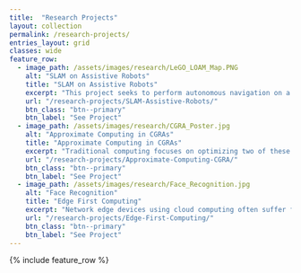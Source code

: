 ```yaml
---
title:  "Research Projects"
layout: collection
permalink: /research-projects/
entries_layout: grid
classes: wide
feature_row:
  - image_path: /assets/images/research/LeGO_LOAM_Map.PNG
    alt: "SLAM on Assistive Robots"
    title: "SLAM on Assistive Robots"
    excerpt: "This project seeks to perform autonomous navigation on a wheelchair using a 3D LiDAR and a point cloud based SLAM algorithm."
    url: "/research-projects/SLAM-Assistive-Robots/"
    btn_class: "btn--primary"
    btn_label: "See Project"
  - image_path: /assets/images/research/CGRA_Poster.jpg
    alt: "Approximate Computing in CGRAs"
    title: "Approximate Computing in CGRAs"
    excerpt: "Traditional computing focuses on optimizing two of these three: Speed, Power, and Generality. To accomplish all three simultaneously, we propose reducing the accuracy of computations through approxmiate computing."
    url: "/research-projects/Approximate-Computing-CGRA/"
    btn_class: "btn--primary"
    btn_label: "See Project"
  - image_path: /assets/images/research/Face_Recognition.jpg
    alt: "Face Recognition"
    title: "Edge First Computing"
    excerpt: "Network edge devices using cloud computing often suffer from high latency, which can degrade latency sensitive applications. By managing computational resources at the network edge, we can create a scalable solution for low latency data processing on network edge devices."
    url: "/research-projects/Edge-First-Computing/"
    btn_class: "btn--primary"
    btn_label: "See Project"
---
```


{% include feature_row %}
